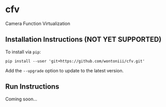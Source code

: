 # cfv
Camera Function Virtualization

## Installation Instructions (NOT YET SUPPORTED)

To install via `pip`:

```
pip install --user 'git+https://github.com/wontoniii/cfv.git'
```

Add the `--upgrade` option to update to the latest version.

## Run Instructions

Coming soon...
